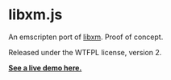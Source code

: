 libxm.js
========

An emscripten port of [libxm](https://github.com/Artefact2/libxm). Proof of concept.

Released under the WTFPL license, version 2.

**[See a live demo here.](https://artefact2.github.io/libxm.js/)**
